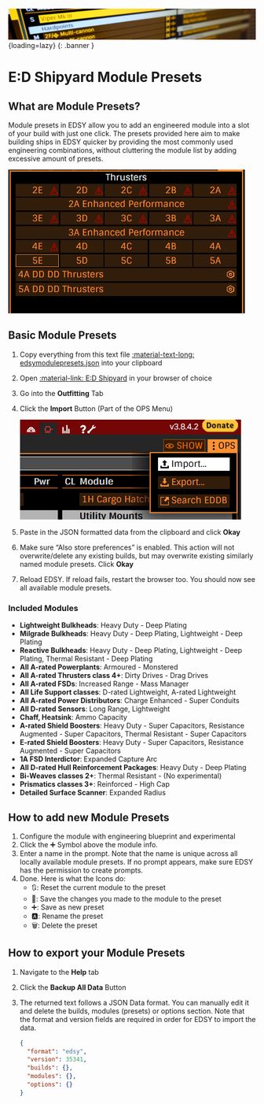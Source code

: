 ![Banner](../assets/banners/banneredsy.jpg){loading=lazy}
{: .banner }

# E:D Shipyard Module Presets
## What are Module Presets?

Module presets in EDSY allow you to add an engineered module into a slot of your build with just one click. The presets provided here aim to make building ships in EDSY quicker by providing the most commonly used engineering combinations, without cluttering the module list by adding excessive amount of presets.

![Example Preset Image](../assets/edsythrusterpresets.png)

## Basic Module Presets

1. Copy everything from this text file [:material-text-long: edsymodulepresets.json](../files/edsymodulepresets.json) into your clipboard
1. Open [:material-link: E:D Shipyard](https://edsy.org/) in your browser of choice
1. Go into the **Outfitting** Tab
1. Click the **Import** Button (Part of the OPS Menu)

    ![Import Button Image](../assets/edsyimportbutton.png)

1. Paste in the JSON formatted data from the clipboard and click **Okay**
1. Make sure “Also store preferences” is enabled. This action will not overwrite/delete any existing builds, but may overwrite existing similarly named module presets. Click **Okay**
1. Reload EDSY. If reload fails, restart the browser too. You should now see all available module presets.

### Included Modules

- **Lightweight Bulkheads**: Heavy Duty - Deep Plating
- **Milgrade Bulkheads**: Heavy Duty - Deep Plating, Lightweight  - Deep Plating
- **Reactive Bulkheads**: Heavy Duty - Deep Plating, Lightweight  - Deep Plating, Thermal Resistant  - Deep Plating
- **All A-rated Powerplants**: Armoured - Monstered
- **All A-rated Thrusters class 4+**: Dirty Drives - Drag Drives
- **All A-rated FSDs**: Increased Range - Mass Manager
- **All Life Support classes**: D-rated Lightweight, A-rated Lightweight
- **All A-rated Power Distributors**: Charge Enhanced - Super Conduits
- **All D-rated Sensors**: Long Range, Lightweight
- **Chaff, Heatsink**: Ammo Capacity
- **A-rated Shield Boosters**: Heavy Duty - Super Capacitors, Resistance Augmented - Super Capacitors, Thermal Resistant - Super Capacitors
- **E-rated Shield Boosters**: Heavy Duty - Super Capacitors, Resistance Augmented - Super Capacitors
- **1A FSD Interdictor**: Expanded Capture Arc
- **All D-rated Hull Reinforcement Packages**: Heavy Duty - Deep Plating
- **Bi-Weaves classes 2+**: Thermal Resistant - (No experimental)
- **Prismatics classes 3+**: Reinforced - High Cap
- **Detailed Surface Scanner**: Expanded Radius

## How to add new Module Presets

1. Configure the module with engineering blueprint and experimental
1. Click the ➕ Symbol above the module info.
1. Enter a name in the prompt. Note that the name is unique across all locally available module presets. If no prompt appears, make sure EDSY has the permission to create prompts.
1. Done. Here is what the Icons do:
    - 🔃: Reset the current module to the preset
    - 💾: Save the changes you made to the module to the preset
    - ➕: Save as new preset
    - 🅰️: Rename the preset
    - 🗑️: Delete the preset

## How to export your Module Presets 

1. Navigate to the **Help** tab
1. Click the **Backup All Data** Button
1. The returned text follows a JSON Data format. You can manually edit it and delete the builds, modules (presets) or options section. Note that the format and version fields are required in order for EDSY to import the data.	

    ```json
    {
      "format": "edsy",
      "version": 35341,
      "builds": {},
      "modules": {},
      "options": {}
    }
    ```